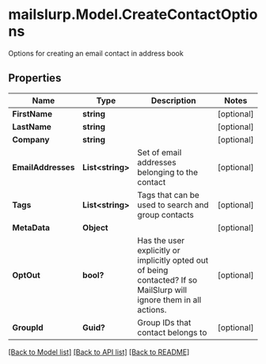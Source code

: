 # mailslurp.Model.CreateContactOptions
Options for creating an email contact in address book

## Properties

Name | Type | Description | Notes
------------ | ------------- | ------------- | -------------
**FirstName** | **string** |  | [optional] 
**LastName** | **string** |  | [optional] 
**Company** | **string** |  | [optional] 
**EmailAddresses** | **List&lt;string&gt;** | Set of email addresses belonging to the contact | [optional] 
**Tags** | **List&lt;string&gt;** | Tags that can be used to search and group contacts | [optional] 
**MetaData** | **Object** |  | [optional] 
**OptOut** | **bool?** | Has the user explicitly or implicitly opted out of being contacted? If so MailSlurp will ignore them in all actions. | [optional] 
**GroupId** | **Guid?** | Group IDs that contact belongs to | [optional] 

[[Back to Model list]](../README#documentation-for-models) [[Back to API list]](../README#documentation-for-api-endpoints) [[Back to README]](../README)

